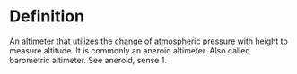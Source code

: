# Definition

An altimeter that utilizes the change of atmospheric pressure with
height to measure altitude. It is commonly an aneroid altimeter. Also
called barometric altimeter. See aneroid, sense 1.
